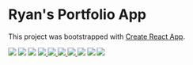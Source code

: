 # Ryan's Portfolio App

This project was bootstrapped with [Create React App](https://github.com/facebook/create-react-app).

<img src='https://img.shields.io/badge/JavaScript-94.5%25-brightgreen?style=plastic&logo=javascript'>
<img src='https://img.shields.io/badge/CSS-3.1%25-green?style=plascit&logo=CSS3&logoColor=green'>
<img src='https://img.shields.io/badge/HTML-2.8%25-orange?style=plastic&logo=HTML5&logoColor=orange'>
<a href='https://github.com/rdrachenberg'>
    <img src='https://img.shields.io/badge/Mongo%20-DB-blue?style=plastic&logo=mongoDB&logoColor=success'>
</a>
<a href='https://github.com/rdrachenberg'>
    <img src='https://img.shields.io/badge/Node%20-.js-success?style=plastic&logo=Node.js&logoColor=success'>
    <img src='https://img.shields.io/badge/React%20-16.12.0-aqua?style=plastic&logo=React&logoColor=#61DAFB'>
</a>
<a href='https://github.com/rdrachenberg'>
    <img src='https://img.shields.io/badge/Made%20by-rDrachenberg-blue?style=plastic&logo=visual-studio-code&logoColor=blue'>
</a> 
<img src= 'https://img.shields.io/github/issues/rdrachenberg/capital-block?style=plastic' />
<img src= 'https://img.shields.io/github/license/rdrachenberg/capital-block?style=plastic' />
<a href='mailto:RyanDrachenberg@gmail.com'>
    <img src='https://img.shields.io/badge/Ask%20me-anything-1abc9c.svg?logo=minutemailer&logoColor=#29B99B'>
</a>
</br>
</br>